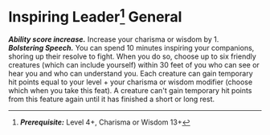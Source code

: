 # Inspiring Leader[^1] <span class="md-tag">General<span>
***Ability score increase.*** Increase your charisma or wisdom by 1.<br>
***Bolstering Speech.*** You can spend 10 minutes inspiring your companions, shoring up their resolve to fight. When you do so, choose up to six friendly creatures (which can include yourself) within 30 feet of you who can see or hear you and who can understand you. Each creature can gain temporary hit points equal to your level + your charisma or wisdom modifier (choose which when you take this feat). A creature can't gain temporary hit points from this feature again until it has finished a short or long rest.

[^1]: ***Prerequisite:*** Level 4+, Charisma or Wisdom 13+